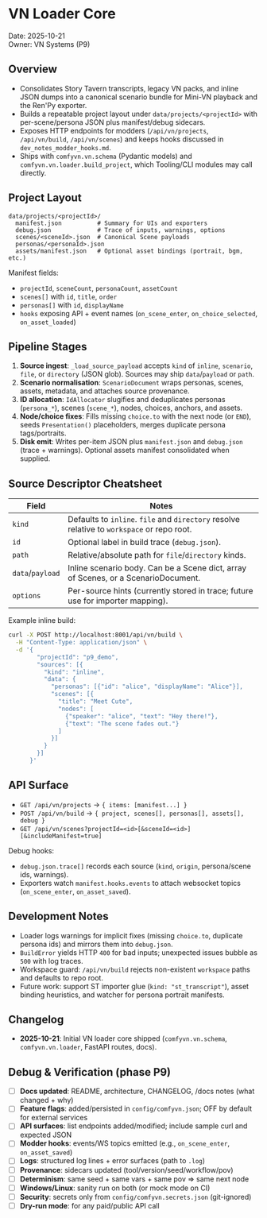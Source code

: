 # VN Loader Core

Date: 2025-10-21  
Owner: VN Systems (P9)

## Overview
- Consolidates Story Tavern transcripts, legacy VN packs, and inline JSON dumps into a canonical scenario bundle for Mini-VN playback and the Ren'Py exporter.
- Builds a repeatable project layout under `data/projects/<projectId>` with per-scene/persona JSON plus manifest/debug sidecars.
- Exposes HTTP endpoints for modders (`/api/vn/projects`, `/api/vn/build`, `/api/vn/scenes`) and keeps hooks discussed in `dev_notes_modder_hooks.md`.
- Ships with `comfyvn.vn.schema` (Pydantic models) and `comfyvn.vn.loader.build_project`, which Tooling/CLI modules may call directly.

## Project Layout
```
data/projects/<projectId>/
  manifest.json          # Summary for UIs and exporters
  debug.json             # Trace of inputs, warnings, options
  scenes/<sceneId>.json  # Canonical Scene payloads
  personas/<personaId>.json
  assets/manifest.json   # Optional asset bindings (portrait, bgm, etc.)
```

Manifest fields:
- `projectId`, `sceneCount`, `personaCount`, `assetCount`
- `scenes[]` with `id`, `title`, `order`
- `personas[]` with `id`, `displayName`
- `hooks` exposing API + event names (`on_scene_enter`, `on_choice_selected`, `on_asset_loaded`)

## Pipeline Stages
1. **Source ingest**: `_load_source_payload` accepts `kind` of `inline`, `scenario`, `file`, or `directory` (JSON glob). Sources may ship `data`/`payload` or `path`.
2. **Scenario normalisation**: `ScenarioDocument` wraps personas, scenes, assets, metadata, and attaches source provenance.
3. **ID allocation**: `IdAllocator` slugifies and deduplicates personas (`persona_*`), scenes (`scene_*`), nodes, choices, anchors, and assets.
4. **Node/choice fixes**: Fills missing `choice.to` with the next node (or `END`), seeds `Presentation()` placeholders, merges duplicate persona tags/portraits.
5. **Disk emit**: Writes per-item JSON plus `manifest.json` and `debug.json` (trace + warnings). Optional assets manifest consolidated when supplied.

## Source Descriptor Cheatsheet
| Field | Notes |
| --- | --- |
| `kind` | Defaults to `inline`. `file` and `directory` resolve relative to `workspace` or repo root. |
| `id` | Optional label in build trace (`debug.json`). |
| `path` | Relative/absolute path for `file`/`directory` kinds. |
| `data`/`payload` | Inline scenario body. Can be a Scene dict, array of Scenes, or a ScenarioDocument. |
| `options` | Per-source hints (currently stored in trace; future use for importer mapping). |

Example inline build:
```bash
curl -X POST http://localhost:8001/api/vn/build \
  -H "Content-Type: application/json" \
  -d '{
        "projectId": "p9_demo",
        "sources": [{
          "kind": "inline",
          "data": {
            "personas": [{"id": "alice", "displayName": "Alice"}],
            "scenes": [{
              "title": "Meet Cute",
              "nodes": [
                {"speaker": "alice", "text": "Hey there!"},
                {"text": "The scene fades out."}
              ]
            }]
          }
        }]
      }'
```

## API Surface
- `GET /api/vn/projects` → `{ items: [manifest...] }`
- `POST /api/vn/build` → `{ project, scenes[], personas[], assets[], debug }`
- `GET /api/vn/scenes?projectId=<id>[&sceneId=<id>][&includeManifest=true]`

Debug hooks:
- `debug.json.trace[]` records each source (`kind`, `origin`, persona/scene ids, warnings).
- Exporters watch `manifest.hooks.events` to attach websocket topics (`on_scene_enter`, `on_asset_saved`).

## Development Notes
- Loader logs warnings for implicit fixes (missing `choice.to`, duplicate persona ids) and mirrors them into `debug.json`.
- `BuildError` yields HTTP `400` for bad inputs; unexpected issues bubble as `500` with log traces.
- Workspace guard: `/api/vn/build` rejects non-existent `workspace` paths and defaults to repo root.
- Future work: support ST importer glue (`kind: "st_transcript"`), asset binding heuristics, and watcher for persona portrait manifests.

## Changelog
- **2025-10-21**: Initial VN loader core shipped (`comfyvn.vn.schema`, `comfyvn.vn.loader`, FastAPI routes, docs).

## Debug & Verification (phase P9)
- [ ] **Docs updated**: README, architecture, CHANGELOG, /docs notes (what changed + why)
- [ ] **Feature flags**: added/persisted in `config/comfyvn.json`; OFF by default for external services
- [ ] **API surfaces**: list endpoints added/modified; include sample curl and expected JSON
- [ ] **Modder hooks**: events/WS topics emitted (e.g., `on_scene_enter`, `on_asset_saved`)
- [ ] **Logs**: structured log lines + error surfaces (path to `.log`)
- [ ] **Provenance**: sidecars updated (tool/version/seed/workflow/pov)
- [ ] **Determinism**: same seed + same vars + same pov ⇒ same next node
- [ ] **Windows/Linux**: sanity run on both (or mock mode on CI)
- [ ] **Security**: secrets only from `config/comfyvn.secrets.json` (git-ignored)
- [ ] **Dry-run mode**: for any paid/public API call
